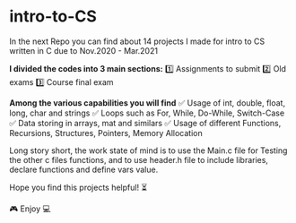 # intro-to-CS
In the next Repo you can find about 14 projects I made for intro to CS written in C due to Nov.2020 - Mar.2021

**I divided the codes into 3 main sections:**
  1️⃣ Assignments to submit
  2️⃣ Old exams
  3️⃣ Course final exam

**Among the various capabilities you will find**
  ✅ Usage of int, double, float, long, char and strings
  ✅ Loops such as For, While, Do-While, Switch-Case
  ✅ Data storing in arrays, mat and similars 
  ✅ Usage of different Functions, Recursions, Structures, Pointers, Memory Allocation

  Long story short, the work state of mind is to use the Main.c file for Testing the other c files functions,
and to use header.h file to include libraries, declare functions and define vars value.

  Hope you find this projects helpful! ⏳

  🎮 Enjoy 💻
